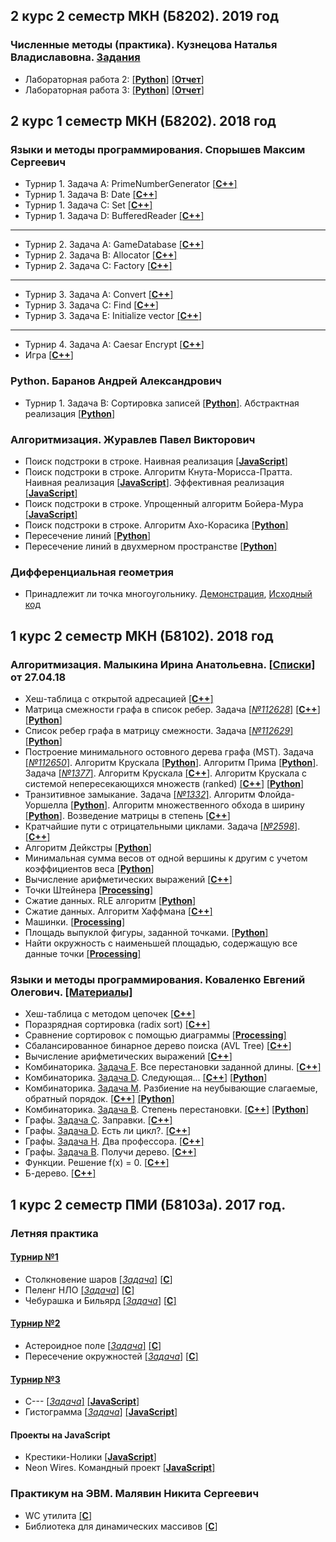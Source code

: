 ## 2 курс 2 семестр МКН (Б8202). 2019 год
### Численные методы (практика). Кузнецова Наталья Владиславовна. [Задания](https://drive.google.com/open?id=1nYDXP-O3bQwfiundHQBkMnAt3YQOGIK1)
* Лабораторная работа 2: [[**Python**]](https://github.com/JIeHb/Projects/blob/master/projects/numerical_analysis_lab_2.py) [[**Отчет**]](https://drive.google.com/open?id=1VSAlhtenOduUsZvY_q2DHjBF68MW0qBA)
* Лабораторная работа 3: [[**Python**]](https://github.com/JIeHb/Projects/blob/master/projects/numerical_analysis_lab_3.py) [[**Отчет**]](https://drive.google.com/open?id=15gpKeE4EsSerIBvVLKFEaY0scC4YwjG9uu8AspZWocY)
## 2 курс 1 семестр МКН (Б8202). 2018 год
### Языки и методы программирования. Спорышев Максим Сергеевич
* Турнир 1. Задача A: PrimeNumberGenerator [[**C++**]](https://github.com/JIeHb/Projects/blob/master/projects/PrimeNumberGenerator.cpp)
* Турнир 1. Задача B: Date [[**C++**]](https://github.com/JIeHb/Projects/blob/master/projects/Date.cpp)
* Турнир 1. Задача C: Set [[**C++**]](https://github.com/JIeHb/Projects/blob/master/projects/Set.cpp)
* Турнир 1. Задача D: BufferedReader [[**C++**]](https://github.com/JIeHb/Projects/tree/master/projects/buffered_reader.h)
---
* Турнир 2. Задача A: GameDatabase [[**C++**]](https://github.com/JIeHb/Projects/blob/master/projects/game_database.h)
* Турнир 2. Задача B: Allocator [[**C++**]](https://github.com/JIeHb/Projects/blob/master/projects/allocator.h)
* Турнир 2. Задача C: Factory [[**C++**]](https://github.com/JIeHb/Projects/blob/master/projects/factory.h)
---
* Турнир 3. Задача A: Convert [[**C++**]](https://github.com/JIeHb/Projects/blob/master/projects/convert.h)
* Турнир 3. Задача C: Find [[**C++**]](https://github.com/JIeHb/Projects/blob/master/projects/find.h)
* Турнир 3. Задача E: Initialize vector [[**C++**]](https://github.com/JIeHb/Projects/blob/master/projects/initialize_vector.h)
---
* Турнир 4. Задача A: Caesar Encrypt [[**C++**]](https://github.com/JIeHb/Projects/blob/master/projects/CaesarEncrypt.h)
* Игра [[**C++**]](https://github.com/JIeHb/Projects/blob/master/projects/ChessLikeGame.cpp)
### Python. Баранов Андрей Александрович
* Турнир 1. Задача B: Сортировка записей [[**Python**]](https://github.com/JIeHb/Projects/blob/master/projects/polynomial_reduction.py). Абстрактная реализация [[**Python**]](https://github.com/JIeHb/Projects/blob/master/projects/polynomial_reduction_abstract.py)
### Алгоритмизация. Журавлев Павел Викторович
* Поиск подстроки в строке. Наивная реализация [[**JavaScript**]](https://github.com/JIeHb/Projects/blob/master/projects/substr_search.js)
* Поиск подстроки в строке. Алгоритм Кнута-Морисса-Пратта. Наивная реализация [[**JavaScript**]](https://github.com/JIeHb/Projects/blob/master/projects/kmp_naive.js). Эффективная реализация [[**JavaScript**]](https://github.com/JIeHb/Projects/blob/master/projects/kmp.js)
* Поиск подстроки в строке. Упрощенный алгоритм Бойера-Мура [[**JavaScript**]](https://github.com/JIeHb/Projects/blob/master/projects/boyer_moore.js)
* Поиск подстроки в строке. Алгоритм Ахо-Корасика [[**Python**]](https://github.com/JIeHb/Projects/blob/master/projects/aho_corasik.py)
* Пересечение линий [[**Python**]](https://github.com/JIeHb/Projects/blob/master/projects/line_intersection.py)
* Пересечение линий в двухмерном пространстве [[**Python**]](https://github.com/JIeHb/Projects/blob/master/projects/lines_intersection_2D.py)
### Дифференциальная геометрия
* Принадлежит ли точка многоугольнику. [Демонстрация](https://jiehb.github.io/point_inside_polygon/index.html), [Исходный код](https://github.com/JIeHb/JIeHb.github.io/blob/master/point_inside_polygon/sketch.js)
## 1 курс 2 семестр МКН (Б8102). 2018 год
### Алгоритмизация. Малыкина Ирина Анатольевна. [[Списки]](https://drive.google.com/open?id=1MfEQ9tJsp_NgQyFfVGNLF9QH8oKdYm1B) от 27.04.18
* Хеш-таблица с открытой адресацией [[**C++**]](https://github.com/JIeHb/Projects/blob/master/projects/open_addressing_hash_table.cpp)
* Матрица смежности графа в список ребер. Задача [[*№112628*]](https://informatics.mccme.ru/mod/statements/view3.php?chapterid=112628) [[**C++**]](https://github.com/JIeHb/Projects/blob/master/projects/matrix_to_list.cpp) [[**Python**]](https://github.com/JIeHb/Projects/blob/master/projects/matrix_to_list.py)
* Список ребер графа в матрицу смежности. Задача [[*№112629*]](https://informatics.mccme.ru/mod/statements/view3.php?chapterid=112629) [[**Python**]](https://github.com/JIeHb/Projects/blob/master/projects/list_to_matrix.py)
* Построение минимального остовного дерева графа (MST). 
Задача [[*№112650*]](https://informatics.mccme.ru/mod/statements/view3.php?id=11743&chapterid=112650). Алгоритм Крускала [[**Python**]](https://github.com/JIeHb/Projects/blob/master/projects/MST.py). Алгоритм Прима [[**Python**]](https://github.com/JIeHb/Projects/blob/master/projects/MST_Prim.py). 
Задача [[*№1377*]](http://informatics.mccme.ru/mod/statements/view3.php?chapterid=1377#1). Алгоритм Крускала [[**C++**]](https://github.com/JIeHb/Projects/blob/master/projects/MST_Kruskal.cpp). Алгоритм Крускала с системой непересекающихся множеств (ranked) [[**C++**]](https://github.com/JIeHb/Projects/blob/master/projects/MST_Kruskal_DSU.cpp) [[**Python**]](https://github.com/JIeHb/Projects/blob/master/projects/MST_Kruskal_DSU.py)
* Транзитивное замыкание. Задача [[*№1332*]](http://informatics.mccme.ru/moodle/mod/statements/view.php?chapterid=1332#1). Алгоритм Флойда-Уоршелла [[**Python**]](https://github.com/JIeHb/Projects/blob/master/projects/floyd_warshall.py). Алгоритм множественного обхода в ширину [[**Python**]](https://github.com/JIeHb/Projects/blob/master/projects/transitive_closure_bfs.py). Возведение матрицы в степень [[**C++**]](https://github.com/JIeHb/Projects/blob/master/projects/transitive_closure_matrix.cpp)
* Кратчайшие пути с отрицательными циклами. Задача [[*№2598*]](http://informatics.mccme.ru/mod/statements/view3.php?chapterid=2598#1). [[**C++**]](https://github.com/JIeHb/Projects/blob/master/projects/Pink_Floyd.cpp)
* Алгоритм Дейкстры [[**Python**]](https://github.com/JIeHb/Projects/blob/master/projects/dijkstra/dijkstra.py)
* Минимальная сумма весов от одной вершины к другим с учетом коэффициентов веса [[**Python**]](https://github.com/JIeHb/Projects/blob/master/projects/floyd_warshall_min_sum/floyd_warshall_min_sum.py)
* Вычисление арифметических выражений [[**C++**]](https://github.com/JIeHb/Projects/blob/master/projects/expression_parsing_tree.cpp)
* Точки Штейнера [[**Processing**]](https://github.com/JIeHb/Projects/tree/master/projects/processing/SteinerPoints)
* Сжатие данных. RLE алгоритм [[**Python**]](https://github.com/JIeHb/Projects/tree/master/projects/file_compressing/RLE/)
* Сжатие данных. Алгоритм Хаффмана [[**C++**]](https://github.com/JIeHb/Projects/tree/master/projects/file_compressing/huffman/)
* Машинки. [[**Processing**]](https://github.com/JIeHb/Projects/tree/master/projects/processing/Cars/)
* Площадь выпуклой фигуры, заданной точками. [[**Python**]](https://github.com/JIeHb/Projects/tree/master/projects/geometry/area.py)
* Найти окружность с наименьшей площадью, содержащую все данные точки [[**Processing**]](https://github.com/JIeHb/Projects/tree/master/projects/processing/Circle_around_points/)
### Языки и методы программирования. Коваленко Евгений Олегович. [[Материалы]](https://hackmd.io/s/B1zCbjLOz)
* Хеш-таблица с методом цепочек [[**C++**]](https://github.com/JIeHb/Projects/blob/master/projects/hash_table.cpp)
* Поразрядная сортировка (radix sort) [[**C++**]](https://github.com/JIeHb/Projects/blob/master/projects/radix_sort.cpp)
* Сравнение сортировок с помощью диаграммы [[**Processing**]](https://github.com/JIeHb/Projects/tree/master/projects/processing/SortingDiagram)
* Сбалансированное бинарное дерево поиска (AVL Tree) [[**C++**]](https://github.com/JIeHb/Projects/blob/master/projects/avl_tree.cpp)
* Вычисление арифметических выражений [[**C++**]](https://github.com/JIeHb/Projects/blob/master/projects/expression_calc.cpp)
* Комбинаторика. [Задача F](http://informatics.mccme.ru/mod/statements/view3.php?id=211&chapterid=85). Все перестановки заданной длины. [[**C++**]](https://github.com/JIeHb/Projects/blob/master/projects/combinatorics/permutations.cpp)
* Комбинаторика. [Задача D](http://informatics.mccme.ru/mod/statements/view3.php?id=264&chapterid=194). Следующая... [[**C++**]](https://github.com/JIeHb/Projects/blob/master/projects/combinatorics/next_permutation.cpp) [[**Python**]](https://github.com/JIeHb/Projects/blob/master/projects/combinatorics/next_permutation.py)
* Комбинаторика. [Задача M](http://informatics.mccme.ru/mod/statements/view3.php?id=211&chapterid=92). Разбиение на неубывающие слагаемые, обратный порядок. [[**C++**]](https://github.com/JIeHb/Projects/blob/master/projects/combinatorics/terms.cpp) [[**Python**]](https://github.com/JIeHb/Projects/blob/master/projects/combinatorics/terms.py)
* Комбинаторика. [Задача B](http://informatics.mccme.ru/mod/statements/view3.php?id=265&chapterid=196). Степень перестановки. [[**C++**]](https://github.com/JIeHb/Projects/blob/master/projects/combinatorics/permutation_degree.cpp) [[**Python**]](https://github.com/JIeHb/Projects/blob/master/projects/combinatorics/permutation_degree.py)
* Графы. [Задача C](http://informatics.mccme.ru/mod/statements/view3.php?id=193&chapterid=7). Заправки. [[**C++**]](https://github.com/JIeHb/Projects/blob/master/projects/graph/gas_stations.cpp)
* Графы. [Задача D](http://informatics.mccme.ru/mod/statements/view3.php?id=218&chapterid=98). Есть ли цикл?. [[**C++**]](https://github.com/JIeHb/Projects/blob/master/projects/graph/is_cycle.cpp)
* Графы. [Задача H](http://informatics.mccme.ru/mod/statements/view3.php?id=218&chapterid=1334). Два профессора. [[**C++**]](https://github.com/JIeHb/Projects/blob/master/projects/graph/max_way_length.cpp)
* Графы. [Задача B](http://informatics.mccme.ru/mod/statements/view3.php?id=261&chapterid=182). Получи дерево. [[**C++**]](https://github.com/JIeHb/Projects/blob/master/projects/graph/graph_to_tree.cpp)
* Функции. Решение f(x) = 0. [[**C++**]](https://github.com/JIeHb/Projects/blob/master/projects/function/function_bsearch.cpp)
* Б-дерево. [[**C++**]](https://github.com/JIeHb/Projects/blob/master/projects/b_tree.cpp)
## 1 курс 2 семестр ПМИ (Б8103а). 2017 год.
### Летняя практика
#### [Турнир №1](https://imcs.dvfu.ru/cats/main.pl?f=problems;cid=1161857) 
* Столкновение шаров [[*Задача*]](https://imcs.dvfu.ru/cats/static/problem_text-cpid-1162631.html) [[**C**]](https://github.com/JIeHb/Projects/blob/master/projects/collision_of_balls.c)
* Пеленг НЛО [[*Задача*]](https://imcs.dvfu.ru/cats/static/problem_text-cpid-1162632.html) [[**C**]](https://github.com/JIeHb/Projects/blob/master/projects/Unknown_flying_object.c)
* Чебурашка и Бильярд [[*Задача*]](https://imcs.dvfu.ru/cats/static/problem_text-cpid-1162633.html) [[**C**]](https://github.com/JIeHb/Projects/blob/master/projects/billiards.c)
#### [Турнир №2](https://imcs.dvfu.ru/cats/main.pl?f=problems;cid=1162949)
* Астероидное поле [[*Задача*]](https://imcs.dvfu.ru/cats/static/problem_text-cpid-1162958.html) [[**C**]](https://github.com/JIeHb/Projects/blob/master/projects/asteroid_field.c)
* Пересечение окружностей [[*Задача*]](https://imcs.dvfu.ru/cats/static/problem_text-cpid-1162967.html) [[**C**]](https://github.com/JIeHb/Projects/blob/master/projects/circular_area.c)
#### [Турнир №3](https://imcs.dvfu.ru/cats/main.pl?f=problems;cid=1167426)
* C--- [[*Задача*]](https://imcs.dvfu.ru/cats/static/problem_text-cpid-1167436.html) [[**JavaScript**]](https://github.com/JIeHb/Projects/blob/master/projects/c---.js)
* Гистограмма [[*Задача*]](https://imcs.dvfu.ru/cats/static/problem_text-cpid-1167435.html) [[**JavaScript**]](https://github.com/JIeHb/Projects/blob/master/projects/bar_chart.js)
#### Проекты на JavaScript
* Крестики-Нолики [[**JavaScript**]](https://github.com/JIeHb/Tic-tac-toe)
* Neon Wires. Командный проект [[**JavaScript**]](https://github.com/JIeHb/Neon-Wires)
### Практикум на ЭВМ. Малявин Никита Сергеевич
* WC утилита [[**C**]](https://github.com/JIeHb/Projects/blob/master/projects/wc.c)
* Библиотека для динамических массивов [[**C**]](https://github.com/JIeHb/Projects/blob/master/projects/linear_sequence.c)

